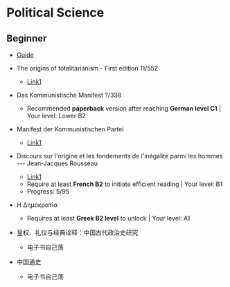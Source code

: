 # Political Science
## Beginner
- [Guide](https://www.goodreads.com/shelf/show/political-science)
- The origins of totalitarianism - First edition  11/552
  - [Link1](https://www.azioniparallele.it/images/materiali/Totalitarianism.pdf)
- Das Kommunistische Manifest ?/338
  - Recommended **paperback** version after reaching **German level C1** | Your level: Lower B2
- Manifest der Kommunistischen Partei
  - [Link1](https://www.rosalux.de/fileadmin/rls_uploads/pdfs/201-202Marxhausen.pdf)
- Discours sur l'origine et les fondements de l'inégalité parmi les hommes --- Jean-Jacques Rousseau
  - [Link1](https://philosophie.cegeptr.qc.ca/wp-content/documents/Discours-sur-lin%C3%A9galit%C3%A9-1754.pdf)
  - Require at least **French B2** to initiate efficient reading | Your level: B1 
  - Progress: 5/95
- Η Δημοκρατία
  - Requires at least **Greek B2 level** to unlock | Your level: A1

- 皇权、礼仪与经典诠释：中国古代政治史研究
  - 电子书自己荡
- 中国通史
  - 电子书自己荡